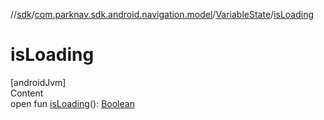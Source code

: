 //[sdk](../../../index.md)/[com.parknav.sdk.android.navigation.model](../index.md)/[VariableState](index.md)/[isLoading](is-loading.md)



# isLoading  
[androidJvm]  
Content  
open fun [isLoading](is-loading.md)(): [Boolean](https://kotlinlang.org/api/latest/jvm/stdlib/kotlin/-boolean/index.html)  



